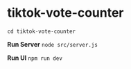 # tiktok-vote-counter

`cd tiktok-vote-counter`

**Run Server**
`node src/server.js`

**Run UI**
`npm run dev`
